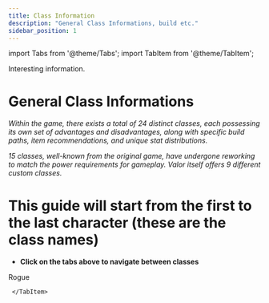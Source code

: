 ```yaml
---
title: Class Information
description: "General Class Informations, build etc."
sidebar_position: 1
---
```


import Tabs from '@theme/Tabs';
import TabItem from '@theme/TabItem';


Interesting information.


<Tabs>
  <TabItem value="General Class Informations" label="General Class Informations" default>

# General Class Informations


<i>Within the game, there exists a total of 24 distinct classes, each possessing its own set of advantages and disadvantages, along with specific build paths, item recommendations, and unique stat distributions.</i>

*15 classes, well-known from the original game, have undergone reworking to match the power requirements for gameplay. Valor itself offers 9 different custom classes.*


# This guide will start from the first to the last character (these are the class names)

- **Click on the tabs above to navigate between classes**

  </TabItem>
   <TabItem value="Rogue" label="Rogue">

Rogue

     </TabItem>
</Tabs>


